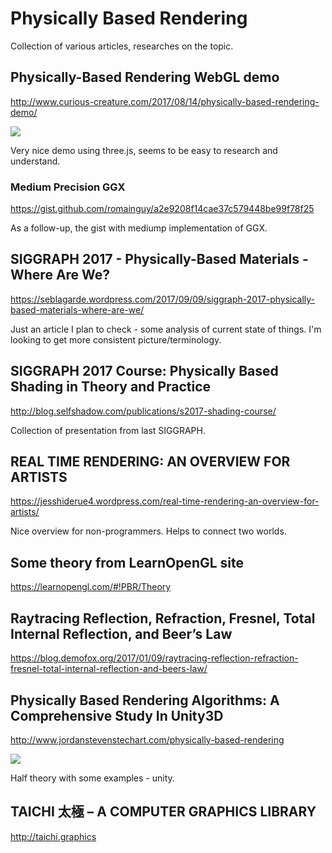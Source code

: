 # Physically Based Rendering

Collection of various articles, researches on the topic.

## Physically-Based Rendering WebGL demo
http://www.curious-creature.com/2017/08/14/physically-based-rendering-demo/

![](http://www.curious-creature.com/blog/wp-content/uploads/2017/08/pbr1-950x680.png)

Very nice demo using three.js, seems to be easy to research and understand.

### Medium Precision GGX
https://gist.github.com/romainguy/a2e9208f14cae37c579448be99f78f25

As a follow-up, the gist with mediump implementation of GGX.

## SIGGRAPH 2017 - Physically-Based Materials - Where Are We? 
https://seblagarde.wordpress.com/2017/09/09/siggraph-2017-physically-based-materials-where-are-we/

Just an article I plan to check - some analysis of current state of things.
I'm looking to get more consistent picture/terminology.

## SIGGRAPH 2017 Course: Physically Based Shading in Theory and Practice
http://blog.selfshadow.com/publications/s2017-shading-course/

Collection of presentation from last SIGGRAPH.

## REAL TIME RENDERING: AN OVERVIEW FOR ARTISTS
https://jesshiderue4.wordpress.com/real-time-rendering-an-overview-for-artists/

Nice overview for non-programmers. Helps to connect two worlds.

## Some theory from LearnOpenGL site
https://learnopengl.com/#!PBR/Theory

## Raytracing Reflection, Refraction, Fresnel, Total Internal Reflection, and Beer’s Law
https://blog.demofox.org/2017/01/09/raytracing-reflection-refraction-fresnel-total-internal-reflection-and-beers-law/

## Physically Based Rendering Algorithms: A Comprehensive Study In Unity3D
http://www.jordanstevenstechart.com/physically-based-rendering

![](https://static.wixstatic.com/media/93f407_16624c2ed4bc466c9999365cad4934b3~mv2.png/v1/fill/w_1024,h_651,al_c/93f407_16624c2ed4bc466c9999365cad4934b3~mv2.png)

Half theory with some examples - unity.

## TAICHI 太極 – A COMPUTER GRAPHICS LIBRARY
http://taichi.graphics








